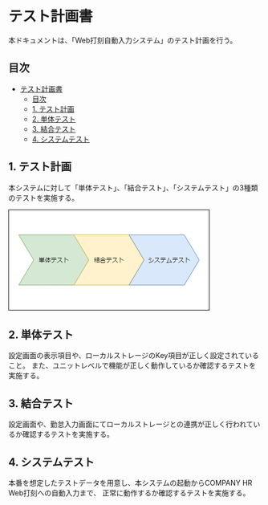 # テスト計画書

本ドキュメントは、「Web打刻自動入力システム」のテスト計画を行う。

## 目次

- [テスト計画書](#テスト計画書)
  - [目次](#目次)
  - [1. テスト計画](#1-テスト計画)
  - [2. 単体テスト](#2-単体テスト)
  - [3. 結合テスト](#3-結合テスト)
  - [4. システムテスト](#4-システムテスト)

## 1. テスト計画

本システムに対して「単体テスト」、「結合テスト」、「システムテスト」の3種類のテストを実施する。

![image](drawio/12.png)

## 2. 単体テスト

設定画面の表示項目や、ローカルストレージのKey項目が正しく設定されていること。
また、ユニットレベルで機能が正しく動作しているか確認するテストを実施する。

## 3. 結合テスト

設定画面や、勤怠入力画面にてローカルストレージとの連携が正しく行われているか確認するテストを実施する。

## 4. システムテスト

本番を想定したテストデータを用意し、本システムの起動からCOMPANY HR Web打刻への自動入力まで、
正常に動作するか確認するテストを実施する。